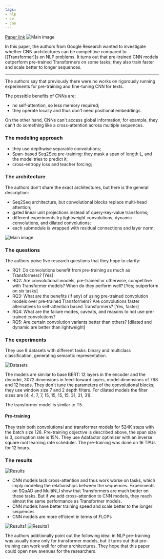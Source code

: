 ```yaml
---
tags:
- nlp
- cv
- cnn
---
```

[Paper link](https://arxiv.org/abs/2105.03322)
![Main image](https://andlukyane.com/images/paper_reviews/cnnbettertransformers/2021-05-10_14-56-46.jpg)

In this paper, the authors from Google Research wanted to investigate whether CNN architectures can be competitive compared to [[Transformer]]s on NLP problems. It turns out that pre-trained CNN models outperform pre-trained Transformers on some tasks; they also train faster and scale better to longer sequences.

-------

The authors say that previously there were no works on rigorously running experiments for pre-training and fine-tuning CNN for texts.

The possible benefits of CNNs are:
* no self-attention, so less memory required;
* they operate locally and thus don't need positional embeddings.

On the other hand, CNNs can't access global information; for example, they can't do something like a cross-attention across multiple sequences.

### The modeling approach

* they use depthwise separable convolutions;
* Span-based Seq2Seq pre-training: they mask a span of length L, and the model tries to predict it;
* cross-entropy loss and teacher forcing;

### The architecture

The authors don't share the exact architectures, but here is the general description:

* Seq2Seq architecture, but convolutional blocks replace multi-head attention;
* gated linear unit projections instead of query-key-value transforms;
* different experiments try lightweight convolutions, dynamic convolutions, and dilated convolutions;
* each submodule is wrapped with residual connections and layer norm;

![Main image](https://andlukyane.com/images/paper_reviews/cnnbettertransformers/2021-05-10_13-23-04.jpg)
### The questions

The authors poise five research questions that they hope to clarify:

* RQ1: Do convolutions benefit from pre-training as much as Transformers? [Yes]
* RQ2: Are convolutional models, pre-trained or otherwise, competitive with Transformer models? When do they perform well? [Yes; outperform on six tasks]
* RQ3: What are the benefits (if any) of using pre-trained convolution models over pre-trained Transformers? Are convolutions faster alternatives to self-attention based Transformers? [Yes, faster]
* RQ4: What are the failure modes, caveats, and reasons to not use pre-trained convolutions?
* RQ5: Are certain convolution variants better than others? [dilated and dynamic are better than lightweight]

### The experiments

They use 8 datasets with different tasks: binary and multiclass classification, generating semantic representation.

![Datasets](https://andlukyane.com/images/paper_reviews/cnnbettertransformers/2021-05-10_13-24-56.jpg)

The models are similar to base BERT: 12 layers in the encoder and the decoder, 3072 dimensions in feed-forward layers, model dimensions of 768 and 12 heads.
They don't tune the parameters of the convolutional blocks; they use window size 7 and 2 depth filters. For dilated models the filter sizes are [4, 4, 7, 7, 15, 15, 15, 15, 31, 31, 31].

The transformer model is similar to T5.

#### Pre-training

They train both convolutional and transformer models for 524K steps with the batch size 128. Pre-training objective is described above, the span size is 3, corruption rate is 15%.
They use Adafactor optimizer with an inverse square root learning rate scheduler.
The pre-training was done on 16 TPUs for 12 hours.

### The results

![Results](https://andlukyane.com/images/paper_reviews/cnnbettertransformers/2021-05-10_13-34-36.jpg)

* CNN models lack cross-attention and thus work worse on tasks, which imply modeling the relationships between the sequences. Experiments on SQuAD and MultiNLI show that Transformers are much better on these tasks. But if we add cross-attention to CNN models, they reach almost the same performance as Transformer models.
* CNN models have better training speed and scale better to the longer sequences
* CNN models are more efficient in terms of FLOPs

![Results1](https://andlukyane.com/images/paper_reviews/cnnbettertransformers/2021-05-10_13-38-58.jpg)
![Results1](https://andlukyane.com/images/paper_reviews/cnnbettertransformers/2021-05-10_13-39-07.jpg)

The authors additionally point out the following idea: in NLP pre-training was usually done only for transformer models, but it turns out that pre-training can work well for other architectures. They hope that this paper could open new avenues for the researchers.